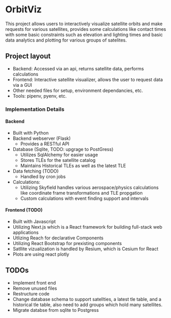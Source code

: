 # OrbitViz

This project allows users to interactively visualize satellite orbits and make requests for various satellites, provides some calculations like contact times with some basic constraints such as elevation and lighting times and basic data analytics and plotting for various groups of satelites.

## Project layout
* Backend: Accessed via an api, returns satellite data, performs calculations
* Frontend: Interactive satellite visualizer, allows the user to request data via a GUI
* Other needed files for setup, environment dependancies, etc.
* Tools: pipenv, pyenv, etc.

### Implementation Details

#### Backend
* Built with Python
* Backend webserver (Flask)
    * Provides a RESTful API
* Database (Sqlite, TODO: upgrage to PostGress)
    * Utilizes SqlAlchemy for easier usage
    * Stores TLEs for the satellite catalog
    * Maintains Historical TLEs as well as the latest TLE
* Data fetching (TODO)
    * Handled by cron jobs
* Calculations:
    * Utilizing Skyfield handles various aerospace/physics calculations like coordinate frame transformations and TLE propgation
    * Custom calculations with event finding support and intervals
    
#### Frontend (TODO)
* Built with Javascript
* Utilizing Next.js which is a React framework for building full-stack web applications
* Utlizing Reach for declarative Components
* Utilizing React Bootstrap for prexisting components 
* Satllite vizualization is handled by Resium, which is Cesium for React
* Plots are using react plotly

## TODOs
* Implement front end
* Remove unused files
* Restructure code
* Change database schema to support satellties, a latest tle table, and a historical tle table, also need to add groups which hold many satellites.
* Migrate databse from sqlite to Postgress
